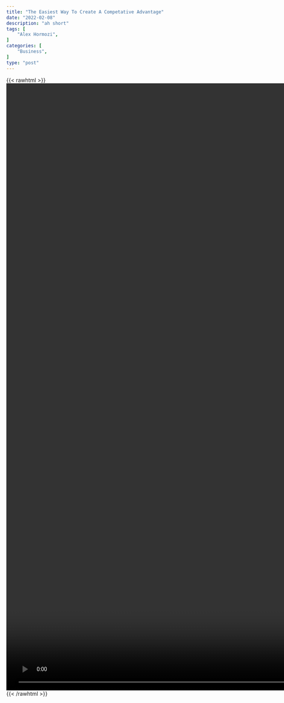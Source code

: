 ```yaml
---
title: "The Easiest Way To Create A Competative Advantage"
date: "2022-02-08"
description: "ah short"
tags: [
    "Alex Hormozi",
]
categories: [
    "Business",
]
type: "post"
---
```

{{< rawhtml >}}
    <video style="height:40vh;width:auto" overflow="hidden" controls>
        <source src="https://clips.dev00ps.com/Alex_Hormozi/The_EASIEST_way_to_create_a_ompetitive_Advantage_For_Your_Business.mp4" type="video/mp4"> 
    </video>
{{< /rawhtml >}}
